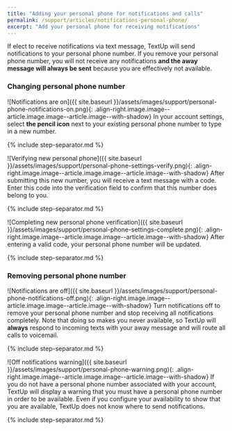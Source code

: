```yaml
---
title: "Adding your personal phone for notifications and calls"
permalink: /support/articles/notifications-personal-phone/
excerpt: "Add your personal phone for receiving notifications"
---
```


If elect to receive notifications via text message, TextUp will send notifications to your personal phone number. If you remove your personal phone number, you will not receive any notifications **and the away message will always be sent** because you are effectively not available.

### Changing personal phone number

![Notifications are on]({{ site.baseurl }}/assets/images/support/personal-phone-notifications-on.png){: .align-right.image.image--article.image.image--article.image--with-shadow} In your account settings, select **the pencil icon** next to your existing personal phone number to type in a new number.

{% include step-separator.md %}

![Verifying new personal phone]({{ site.baseurl }}/assets/images/support/personal-phone-settings-verify.png){: .align-right.image.image--article.image.image--article.image--with-shadow} After submitting this new number, you will receive a text message with a code. Enter this code into the verification field to confirm that this number does belong to you.

{% include step-separator.md %}

![Completing new personal phone verification]({{ site.baseurl }}/assets/images/support/personal-phone-settings-complete.png){: .align-right.image.image--article.image.image--article.image--with-shadow} After entering a valid code, your personal phone number will be updated.

{% include step-separator.md %}

### Removing personal phone number

![Notifications are off]({{ site.baseurl }}/assets/images/support/personal-phone-notifications-off.png){: .align-right.image.image--article.image.image--article.image--with-shadow} Turn notifications off to remove your personal phone number and stop receiving all notifications completely. Note that doing so makes you never available, so TextUp will **always** respond to incoming texts with your away message and will route all calls to voicemail.

{% include step-separator.md %}

![Off notifications warning]({{ site.baseurl }}/assets/images/support/personal-phone-warning.png){: .align-right.image.image--article.image.image--article.image--with-shadow} If you do not have a personal phone number associated with your account, TextUp will display a warning that you must have a personal phone number in order to be available. Even if you configure your availability to show that you are available, TextUp does not know where to send notifications.

{% include step-separator.md %}
